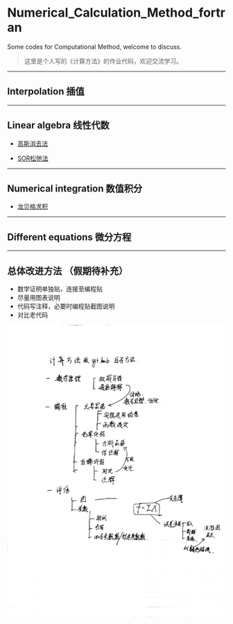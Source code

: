 # Numerical_Calculation_Method_fortran
Some codes for Computational Method, welcome to discuss.
>这里是个人写的《计算方法》的作业代码，欢迎交流学习。

---
## Interpolation 插值

---
## Linear algebra 线性代数
- [高斯消去法](https://github.com/Bugatti100Peagle/Numerical_Calculation_Method_fortran/blob/master/Gaussian_elimination/Introduce_of_Gaussi.md)

- [SOR松弛法](https://github.com/Bugatti100Peagle/Numerical_Calculation_Method_fortran/blob/master/SOR/Introduce_to_SOR.md)

---
## Numerical integration 数值积分
- [龙贝格求积](https://github.com/Bugatti100Peagle/Numerical_Calculation_Method_fortran/blob/master/Romberg/Introduce_of_Romberg.md)

---
## Different equations 微分方程

---
## 总体改进方法 （假期待补充）
- 数学证明单独贴，连接至编程贴
- 尽量用图表说明
- 代码写注释，必要时编程贴截图说明
- 对比老代码

![enter imag](https://github.com/Bugatti100Peagle/Numerical_Calculation_Method_fortran/blob/master/pictures/how_study_by_myself.jpg)
